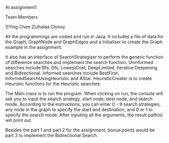 AI assignment1

Team Members

1)Ying Chen 2)Jhalaa Chinoy

All the programmings are coded and run in Java.
It includes a file of data for the Graph, GraphNode and GraphEdges 
and a Initialiser to create the Graph example in the assignment. 

It also has an Interface of SearchStrategizer to perform the generic 
function of difference searches and implement the search function.
Uninformed searches include Bfs, Dfs, LowestCost, DeepLimited, 
Iterative Deepening and Bidirectional. Informed searches include BestFirst, 
InformedSearchUsingHeuristic and AStar. HeuristicCreater is to create
Heuristic functions for the Heuristic searches.

The Main class is to run the program. When clicking on run, the console
will ask you to input the search strategy, start node, dest node, and
search mode. According to the instructions, you can enter 0 - 9 search
strategies, any node in the graph to specify the start and destination,
and 0 or 1 to specify the search mode. After inputing all the arguments,
the result path(s) will print out.

Besides the part 1 and part 2 for the assignment, bonus points would be
part 3 to implement the Bidirectional Search.